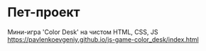 # Пет-проект

Мини-игра 'Color Desk' на чистом HTML, CSS, JS  
https://pavlenkoevgeniy.github.io/js-game-color_desk/index.html
